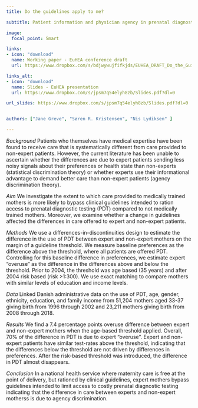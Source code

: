 ```yaml
---
title: Do the guidelines apply to me? 

subtitle: Patient information and physician agency in prenatal diagnostics

image:
  focal_point: Smart

links:
- icon: "download" 
  name: Working paper - EuHEA conference draft
  url: https://www.dropbox.com/s/bdjwywujfifkjds/EUHEA_DRAFT_Do_the_Guidelines_Apply_to_Me.pdf?dl=0 

links_alt:
- icon: "download" 
  name: Slides - EuHEA presentation
  url: https://www.dropbox.com/s/jpsm7q54elyh8zb/Slides.pdf?dl=0

url_slides: https://www.dropbox.com/s/jpsm7q54elyh8zb/Slides.pdf?dl=0


authors: ["Jane Greve", "Søren R. Kristensen", "Nis Lydiksen" ]

---
```


 *Background*  Patients who themselves have medical expertise have been found to receive care that is systematically different from care provided to non-expert patients. However, the current literature has been unable to ascertain whether the differences are due to expert patients sending less noisy signals about their preferences or health state than non-experts (statistical discrimination theory)  or whether experts use their informational advantage to demand better care than non-expert patients (agency discrimination theory). 

*Aim* We investigate the extent to which care provided to medically trained mothers is more likely to bypass clinical guidelines intended to ration access to prenatal diagnostic testing (PDT) compared to not medically trained mothers. Moreover, we examine whether a change in guidelines affected the differences in care offered to expert and non-expert patients.  

*Methods* We use a differences-in-discontinuities design to estimate the difference in the use of PDT between expert and non-expert mothers on the margin of a guideline threshold. We measure baseline preferences as the difference above the threshold, where all patients are offered PDT. Controlling for this baseline difference in preferences, we estimate expert “overuse” as the difference in the differences above and below the threshold. Prior to 2004, the threshold was age based (35 years) and after 2004 risk based (risk >1:300). We use exact matching to compare mothers with similar levels of education and income levels. 

*Data* Linked Danish administrative data on the use of PDT, age, gender, ethnicity, education, and family income from 51,204 mothers aged 33-37 giving birth from 1996 through 2002 and 23,211 mothers giving birth from 2008 through 2018. 

*Results*  We find a 7.4 percentage points overuse difference between expert and non-expert mothers when the age-based threshold applied. Overall, 70\% of the difference in PDT is due to expert “overuse”. Expert and non-expert patients have similar test-rates above the threshold, indicating that the differences below the threshold are not driven by differences in preferences. After the risk-based threshold was introduced, the difference in PDT almost disappears.

*Conclusion* In a national health service where maternity care is free at the point of delivery, but rationed by clinical guidelines, expert mothers bypass guidelines intended to limit access to costly prenatal diagnostic testing indicating that the difference in care between experts and non-expert motherss is due to agency discrimination.
                                                                                                                                                   
